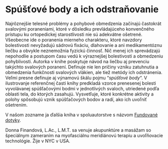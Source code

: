 Spúšťové body a ich odstraňovanie
=================================

Najrôznejšie telesné problémy a pohybové obmedzenia začínajú častokrát svalovými poraneniami, ktoré v dôsledku prevládajúceho konvenčného prístupu ku ortopedickej starostlivosti nie sú adekvátne ošetrené. Všeobecne ide o poranenia mierneho charakteru, ktoré navzdory bolestivosti nevyžadujú sádrovú fixáciu, dlahovanie a ani medikamentóznu liečbu a obvykle neznemožnia fyzickú činnosť. Nič menej ich sprevádzajú nepohodlie a postupom času vedú k výraznejšej bolestivosti a obmedzeniu pohyblivosti. 
Autorka v knihe poskytuje návod na liečbu aj prevenciu takýchto svalových
poranení. Definuje nie len príčiny vzniku zatuhnutia a obmedzenia funkčnosti
svalových vlákien, ale tiež metódy ich odstránenia. Veľmi presne definuje aj
výnamovú škálu pojmu “*spúšťové body*“. V ilustrovanje referenčnej časti knihy
predkladá vzorce prenesenej bolesti vyvolávanej spúšťačovými bodmi v
jednotlivých svaloch, utriedené podľa oblasti tela, do ktorých zasahujú.
Vysvetľuje, ktoré konkrétne aktivity a polohy spôsobujú vznik spúšťačových bodov
a radí, ako ich uvoľniť ošetrením.

V našom zozname ja ďalšia kniha v spoluautorstve s názvom [Fundované
dotyky](../knihy/fundovane-doteky).

Donna Finandová, L.Ac., L.M.T. sa venuje akupunktúre a masážam so špeciálnym
zameraním na myofasciálnu meridiánovú terapiu a uvoľňovacie technológie. Žije v
NYC v USA.

